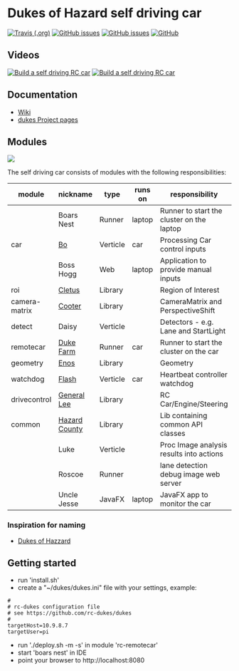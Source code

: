 # Dukes of Hazard self driving car

[![Travis (.org)](https://img.shields.io/travis/rc-dukes/dukes.svg)](https://travis-ci.org/rc-dukes/dukes)
[![GitHub issues](https://img.shields.io/github/issues/rc-dukes/dukes.svg)](https://github.com/rc-dukes/dukes/issues)
[![GitHub issues](https://img.shields.io/github/issues-closed/rc-dukes/dukes.svg)](https://github.com/rc-dukes/dukes/issues/?q=is%3Aissue+is%3Aclosed)
[![GitHub](https://img.shields.io/github/license/rc-dukes/dukes.svg)](https://www.apache.org/licenses/LICENSE-2.0)

## Videos
[![Build a self driving RC car](http://img.youtube.com/vi/OL0vg1WmI6I/0.jpg)](http://www.youtube.com/watch?v=OL0vg1WmI6I "Building a self driving RC car")
[![Build a self driving RC car](http://img.youtube.com/vi/YeUMtQyvZKM/0.jpg)](http://www.youtube.com/watch?v=YeUMtQyvZKM "Building a self driving RC car")

## Documentation
* [Wiki](http://wiki.bitplan.com/index.php/Self_Driving_RC_Car)
* [dukes Project pages](https://rc-dukes.github.io/dukes)

## Modules
![](https://upload.wikimedia.org/wikipedia/commons/thumb/6/6d/General_lee.jpg/420px-General_lee.jpg)

The self driving car consists of modules with the following responsibilities:


| module        | nickname      | type     | runs on | responsibility                            |  
|---------------|---------------|----------|---------|-------------------------------------------|  
|               | Boars Nest    | Runner   | laptop  | Runner to start the cluster on the laptop |
| car           | [Bo](https://en.wikipedia.org/wiki/The_Dukes_of_Hazzard#Bo)            | Verticle | car     | Processing Car control inputs
|               | Boss Hogg     | Web      | laptop  | Application to provide manual inputs
| roi           | [Cletus](https://en.wikipedia.org/wiki/The_Dukes_of_Hazzard#Cletus)        | Library  |         | Region of Interest
| camera-matrix | [Cooter](https://en.wikipedia.org/wiki/The_Dukes_of_Hazzard#Cooter)        | Library  |         | CameraMatrix and PerspectiveShift
| detect        | Daisy         | Verticle |         | Detectors - e.g. Lane and StartLight
| remotecar     | [Duke Farm](https://www.thedukesofhazzard.nl/georgia-filming-locations/loganville-area/duke-farm/)     | Runner   | car     | Runner to start the cluster on the car
| geometry      | [Enos](https://en.wikipedia.org/wiki/The_Dukes_of_Hazzard#Enos) | Library  |         | Geometry
| watchdog      | [Flash](https://en.wikipedia.org/wiki/The_Dukes_of_Hazzard#Flash)         | Verticle | car     | Heartbeat controller watchdog     
| drivecontrol  | [General Lee](https://en.wikipedia.org/wiki/General_Lee_(car))   | Library  |         | RC Car/Engine/Steering
| common        | [Hazard County](https://en.wikipedia.org/wiki/Hazzard_County,_Georgia) | Library  |         | Lib containing common API classes
|               | Luke          | Verticle |         | Proc Image analysis results into actions
|               | Roscoe        | Runner   |         | lane detection debug image web server
|               | Uncle Jesse   | JavaFX   | laptop  | JavaFX app to monitor the car

### Inspiration for naming
* [Dukes of Hazzard](https://en.wikipedia.org/wiki/The_Dukes_of_Hazzard)


## Getting started
- run 'install.sh'
- create a "~/dukes/dukes.ini" file with your settings, example:
```
#
# rc-dukes configuration file
# see https://github.com/rc-dukes/dukes
#
targetHost=10.9.8.7
targetUser=pi
```
- run './deploy.sh -m -s' in module 'rc-remotecar'
- start 'boars nest' in IDE
- point your browser to http://localhost:8080
